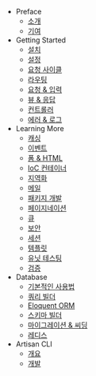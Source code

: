 - Preface
    - [소개](/docs/introduction)
    - [기여](/docs/contributing)
- Getting Started
    - [설치](/docs/installation)
    - [설정](/docs/configuration)
    - [요청 사이클](/docs/lifecycle)
    - [라우팅](/docs/routing)
    - [요청 & 입력](/docs/requests)
    - [뷰 & 응답](/docs/responses)
    - [컨트롤러](/docs/controllers)
    - [에러 & 로그](/docs/errors)
- Learning More
    - [캐싱](/docs/cache)
    - [이벤트](/docs/events)
    - [폼 & HTML](/docs/html)
    - [IoC 컨테이너](/docs/ioc)
    - [지역화](/docs/localization)
    - [메일](/docs/mail)
    - [패키지 개발](/docs/packages)
    - [페이지네이션](/docs/pagination)
    - [큐](/docs/queues)
    - [보안](/docs/security)
    - [세션](/docs/session)
    - [템플릿](/docs/templates)
    - [유닛 테스팅](/docs/testing)
    - [검증](/docs/validation)
- Database
    - [기본적인 사용법](/docs/database)
    - [쿼리 빌더](/docs/queries)
    - [Eloquent ORM](/docs/eloquent)
    - [스키마 빌더](/docs/schema)
    - [마이그레이션 & 씨딩](/docs/migrations)
    - [레디스](/docs/redis)
- Artisan CLI
    - [개요](/docs/artisan)
    - [개발](/docs/commands)